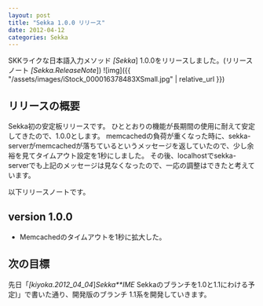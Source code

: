 ```yaml
---
layout: post
title: "Sekka 1.0.0 リリース"
date: 2012-04-12
categories: Sekka
---
```

SKKライクな日本語入力メソッド *[Sekka*] 1.0.0をリリースしました。(リリースノート *[Sekka.ReleaseNote*])
 ![img]({{ "/assets/images/iStock_000016378483XSmall.jpg" | relative_url }})

## リリースの概要
Sekka初の安定板リリースです。
ひととおりの機能が長期間の使用に耐えて安定してきたので、1.0.0とします。
memcachedの負荷が重くなった時に、sekka-serverがmemcachedが落ちているというメッセージを返していたので、少し余裕を見てタイムアウト設定を1秒にしました。
その後、localhostでsekka-serverでも上記のメッセージは見なくなったので、一応の調整はできたと考えています。

以下リリースノートです。
## version 1.0.0
- Memcachedのタイムアウトを1秒に拡大した。

## 次の目標
先日「*[kiyoka.2012_04_04*]*Sekka**IME* Sekkaのブランチを1.0と1.1にわける予定)」で書いた通り、開発版のブランチ 1.1系を開発していきます。
